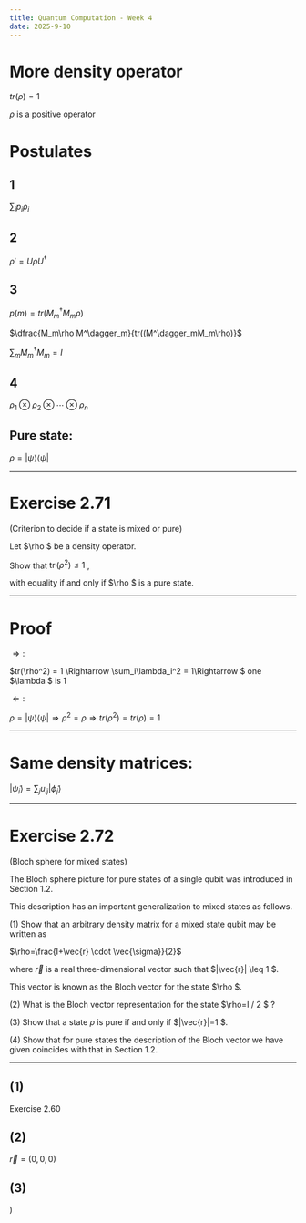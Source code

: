 ```yaml
---
title: Quantum Computation - Week 4
date: 2025-9-10 
---
```


# More density operator

$tr(\rho) = 1$

$\rho$ is a positive operator

# Postulates


## 1

$\sum_i p_i \rho_i$

## 2

$\rho' = U\rho U^\dagger$

## 3

$p(m) = tr(M^\dagger_mM_m\rho)$

$\dfrac{M_m\rho M^\dagger_m}{tr((M^\dagger_mM_m\rho)}$

$\sum_mM^\dagger_mM_m = I$

## 4

$\rho_1\otimes \rho_2\otimes\cdots\otimes\rho_n$

## Pure state:

$\rho = |\psi\rangle\langle\psi|$

---

# Exercise 2.71

(Criterion to decide if a state is mixed or pure) 

Let  $\rho  $ be a density operator. 

Show that  $\operatorname{tr}\left(\rho^{2}\right) \leq 1$ ,

with equality if and only if  $\rho  $ is a pure state.

---

# Proof

$\Rightarrow:$

$tr(\rho^2) = 1 \Rightarrow \sum_i\lambda_i^2 = 1\Rightarrow $ one $\lambda $ is 1

$\Leftarrow:$

$\rho = |\psi\rangle\langle\psi| \Rightarrow \rho^2 = \rho \Rightarrow tr(\rho^2) = tr(\rho) = 1$

---

# Same density matrices:

$|\tilde \psi_i\rangle = \sum_j u_{ij}|\tilde \phi_j\rangle$

---

# Exercise 2.72

(Bloch sphere for mixed states) 

The Bloch sphere picture for pure states of a single qubit was introduced in Section 1.2. 

This description has an important generalization to mixed states as follows.

(1) Show that an arbitrary density matrix for a mixed state qubit may be written as

$\rho=\frac{I+\vec{r} \cdot \vec{\sigma}}{2}$

where  $\vec{r}$  is a real three-dimensional vector such that  $\|\vec{r}\| \leq 1 $. 

This vector is known as the Bloch vector for the state  $\rho $.


(2) What is the Bloch vector representation for the state  $\rho=I / 2 $ ?

(3) Show that a state  $\rho$  is pure if and only if  $\|\vec{r}\|=1 $.

(4) Show that for pure states the description of the Bloch vector we have given coincides with that in Section 1.2.

---

## (1)

Exercise 2.60

## (2)

$\vec r = (0, 0, 0)$

## (3)

)